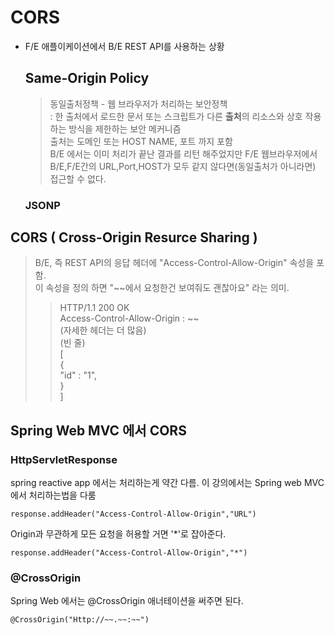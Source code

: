 # CORS

* F/E 애플이케이션에서 B/E REST API를 사용하는 상황
  
  ## Same-Origin Policy

  > 동일출처정책 - 웹 브라우저가 처리하는 보안정책                    
  > : 한 출처에서 로드한 문서 또는 스크립트가 다른 **출처**의 리소스와 상호 작용 하는 방식을 제한하는 보안 메커니즘        
  > 출처는 도메인 또는 HOST NAME, 포트 까지 포함    
  > B/E 에서는 이미 처리가 끝난 결과를 리턴 해주었지만 F/E 웹브라우저에서 B/E,F/E간의 URL,Port,HOST가 모두 같지 않다면(동일출처가 아니라면) 접근할 수 없다.

  ### JSONP

  <script> 태그는 동일출처를 따지지 않는 점을 이용함. 서버에서 JSON을 전달하는 것이 아니라, 실행되는 자바스크립트 코드를 전달하는 방식.      

    <script>
        window.success = (data)=>{
            //얻은 데이터 처리하는 코드
            console.log(data);
        }
    </script>
    <script src="http://server/post?callback=success"></script>          



## CORS ( Cross-Origin Resurce Sharing )

> B/E, 즉 REST API의 응답 헤더에 "Access-Control-Allow-Origin" 속성을 포함.    
>  이 속성을 정의 하면 "~~에서 요청한건 보여줘도 괜찮아요" 라는 의미.    
>
> > HTTP/1.1 200 OK    
> > Access-Control-Allow-Origin : ~~     
> > (자세한 헤더는 더 많음)      
> > (빈 줄)     
> > [      
> >     {     
> >     "id" : "1",       
> >     }           
> > ]      

## Spring Web MVC 에서 CORS

### HttpServletResponse

spring reactive app 에서는 처리하는게 약간 다름. 이 강의에서는 Spring web MVC에서 처리하는법을 다룸      

    response.addHeader("Access-Control-Allow-Origin","URL")

Origin과 무관하게 모든 요청을 허용할 거면 '*'로 잡아준다.    

    response.addHeader("Access-Control-Allow-Origin","*")

### @CrossOrigin

Spring Web 에서는 @CrossOrigin 애너테이션을 써주면 된다.     

    @CrossOrigin("Http://~~.~~:~~")




